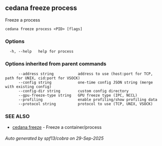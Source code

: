 ## cedana freeze process

Freeze a process

```
cedana freeze process <PID> [flags]
```

### Options

```
  -h, --help   help for process
```

### Options inherited from parent commands

```
      --address string           address to use (host:port for TCP, path for UNIX, cid:port for VSOCK)
      --config string            one-time config JSON string (merge with existing config)
      --config-dir string        custom config directory
      --gpu-freeze-type string   GPU freeze type (IPC, NCCL)
      --profiling                enable profiling/show profiling data
      --protocol string          protocol to use (TCP, UNIX, VSOCK)
```

### SEE ALSO

* [cedana freeze](cedana_freeze.md)	 - Freeze a container/process

###### Auto generated by spf13/cobra on 29-Sep-2025
